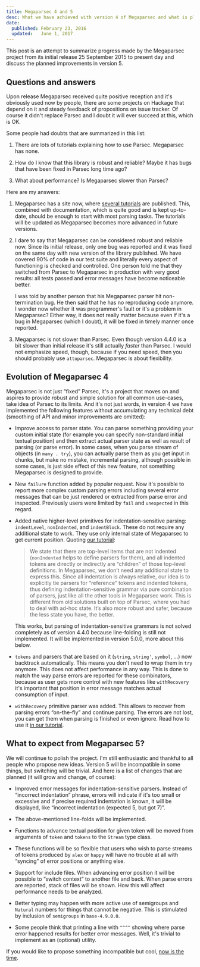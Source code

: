 ```yaml
---
title: Megaparsec 4 and 5
desc: What we have achieved with version 4 of Megaparsec and what is planned in version 5.
date:
  published: February 23, 2016
  updated:   June 1, 2017
---
```


This post is an attempt to summarize progress made by the Megaparsec project
from its initial release 25 September 2015 to present day and discuss the
planned improvements in version 5.

## Questions and answers

Upon release Megaparsec received quite positive reception and it's obviously
used now by people, there are some projects on Hackage that depend on it and
steady feedback of propositions on issue tracker. Of course it didn't
replace Parsec and I doubt it will ever succeed at this, which is OK.

Some people had doubts that are summarized in this list:

1. There are lots of tutorials explaining how to use Parsec. Megaparsec has
   none.

2. How do I know that this library is robust and reliable? Maybe it has bugs
   that have been fixed in Parsec long time ago?

3. What about performance? Is Megaparsec slower than Parsec?

Here are my answers:

1. Megaparsec has a site now, where [several
   tutorials](/learn-haskell.html#megaparsec-tutorials) are published. This,
   combined with documentation, which is quite good and is kept up-to-date,
   should be enough to start with most parsing tasks. The tutorials will be
   updated as Megaparsec becomes more advanced in future versions.

2. I dare to say that Megaparsec can be considered robust and reliable
   now. Since its initial release, only one bug was reported and it was
   fixed on the same day with new version of the library published. We have
   covered 90% of code in our test suite and literally every aspect of
   functioning is checked and controlled. One person told me that they
   switched from Parsec to Megaparsec in production with very good results:
   all tests passed and error messages have become noticeable better.

   I was told by another person that his Megaparsec parser hit
   non-termination bug. He then said that he has no reproducing code
   anymore. I wonder now whether it was programmer's fault or it's a problem
   in Megaparsec? Either way, it does not really matter because even if it's
   a bug in Megaparsec (which I doubt), it will be fixed in timely manner
   once reported.

3. Megaparsec is not slower than Parsec. Even though version 4.4.0 is a bit
   slower than initial release it's still actually *faster* than Parsec. I
   would not emphasize speed, though, because if you need speed, then you
   should probably use `attoparsec`. Megaparsec is about flexibility.

## Evolution of Megaparsec 4

Megaparsec is not just “fixed” Parsec, it's a project that moves on and
aspires to provide robust and simple solution for all common use-cases, take
idea of Parsec to its limits. And it's not just words, in version 4 we have
implemented the following features without accumulating any technical debt
(smoothing of API and minor improvements are omitted):

* Improve access to parser state. You can parse something providing your
  custom initial state (for example you can specify non-standard initial
  textual position) and then extract actual parser state as well as result
  of parsing (or parse error). In some cases, when you parse stream of
  objects (in `many . try`), you can actually parse them as you get input
  in chunks, but make no mistake, incremental parsing, although possible in
  some cases, is just side effect of this new feature, not something
  Megaparsec is designed to provide.

* New `failure` function added by popular request. Now it's possible to
  report more complex custom parsing errors including several error messages
  that can be just rendered or extracted from parse error and
  inspected. Previously users were limited by `fail` and `unexpected` in
  this regard.

* Added native higher-level primitives for indentation-sensitive parsing:
  `indentLevel`, `nonIndented`, and `indentBlock`. These do not require any
  additional state to work. They use only internal state of Megaparsec to
  get current position. Quoting [our
  tutorial](/megaparsec/indentation-sensitive-parsing.html):

  > We state that there are top-level items that are not indented
    (`nonIndented` helps to define parsers for them), and all indented
    tokens are directly or indirectly are “children” of those top-level
    definitions. In Megaparsec, we don’t need any additional state to
    express this. Since all indentation is always relative, our idea is to
    explicitly tie parsers for “reference” tokens and indented tokens, thus
    defining indentation-sensitive grammar via pure combination of parsers,
    just like all the other tools in Megaparsec work. This is different from
    old solutions built on top of Parsec, where you had to deal with ad-hoc
    state. It’s also more robust and safer, because the less state you have,
    the better.

  This works, but parsing of indentation-sensitive grammars is not solved
  completely as of version 4.4.0 because line-folding is still not
  implemented. It will be implemented in version 5.0.0, more about this
  below.

* `tokens` and parsers that are based on it (`string`, `string'`, `symbol`,
  …)  now backtrack automatically. This means you don't need to wrap them in
  `try` anymore. This does not affect performance in any way. This is done
  to match the way parse errors are reported for these combinators, because
  as user gets more control with new features like `withRecovery` it's
  important that position in error message matches actual consumption of
  input.

* `withRecovery` primitive parser was added. This allows to recover from
  parsing errors “on-the-fly” and continue parsing. The errors are not lost,
  you can get them when parsing is finished or even ignore. Read how to use
  it [in our tutorial](/megaparsec/fun-with-the-recovery-feature.html).

## What to expect from Megaparsec 5?

We will continue to polish the project. I'm still enthusiastic and thankful
to all people who propose new ideas. Version 5 will be incompatible in some
things, but switching will be trivial. And here is a list of changes that
are planned (it will grow and change, of course):

* Improved error messages for indentation-sensitive parsers. Instead of
  “incorrect indentation” phrase, errors will indicate if it's too small or
  excessive and if precise required indentation is known, it will be
  displayed, like “incorrect indentation (expected 5, but got 7)”.

* The above-mentioned line-folds will be implemented.

* Functions to advance textual position for given token will be moved from
  arguments of `token` and `tokens` to the `Stream` type class.

* These functions will be so flexible that users who wish to parse streams
  of tokens produced by `alex` or `happy` will have no trouble at all with
  “syncing” of error positions or anything else.

* Support for include files. When advancing error position it will be
  possible to “switch context” to another file and back. When parse errors
  are reported, stack of files will be shown. How this will affect
  performance needs to be analyzed.

* Better typing may happen with more active use of semigroups and `Natural`
  numbers for things that cannot be negative. This is stimulated by
  inclusion of `semigroups` in `base-4.9.0.0`.

* Some people think that printing a line with `^^^^` showing where parse
  error happened results for better error messages. Well, it's trivial to
  implement as an (optional) utility.

If you would like to propose something incompatible but cool,
[now is the time](https://github.com/mrkkrp/megaparsec/issues).
